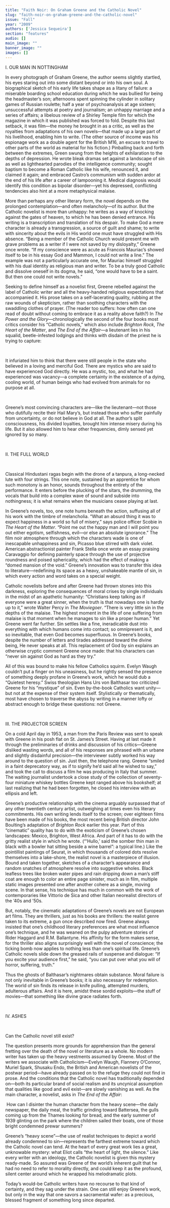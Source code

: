 ```yaml
---
title: "Faith Noir: On Graham Greene and the Catholic Novel"
slug: "faith-noir-on-graham-greene-and-the-catholic-novel"
issue: "Fall"
year: "2009"
authors: ['Jessica Sequeira']
section: "features"
audio: []
main_image: ""
banner_image: ""
images: []
---
```

I. OUR MAN IN NOTTINGHAM

 In every photograph of Graham Greene, the author seems slightly startled, his eyes staring out into some distant beyond or into his own soul. A biographical sketch of his early life takes shape as a litany of failure: a miserable boarding school education during which he was bullied for being the headmaster’s son; afternoons spent spinning the cylinder in solitary games of Russian roulette; half a year of psychoanalysis at age sixteen; unsuccessful attempts at poetry and journalism; an unhappy marriage and a series of affairs; a libelous review of a Shirley Temple film for which the magazine in which it was published was forced to fold. Despite this last setback, it was film—the money he brought in as a critic, as well as the royalties from adaptations of his own novels—that made up a large part of his livelihood, enabling him to write. (The other source of income was his espionage work as a double agent for the British M16, an excuse to travel to other parts of the world as material for his fiction.) Pinballing back and forth between the extremes, Green swung from the heights of exhilaration to the depths of depression. He wrote bleak dramas set against a landscape of sin as well as lighthearted parodies of the intelligence community; sought baptism to become a Roman Catholic like his wife, renounced it, and claimed it again; and embraced Castro’s communism with sudden ardor at the end of his life after a career of lampooning it. Medical diagnosis would identify this condition as bipolar disorder—yet his depressed, conflicting tendencies also hint at a more metaphysical malaise.

 More than perhaps any other literary form, the novel depends on the prolonged contemplation—and often melancholy—of its author. But the Catholic novelist is more than unhappy: he writes as a way of knocking against the gates of heaven, to which he has been denied entrance. His writing is a transcription and translation of his despair. To make God a mere character is already a transgression, a source of guilt and shame; to write with sincerity about the evils in His world one must have struggled with His absence. “Being a member of the Catholic Church would present me with grave problems as a writer if I were not saved by my disloyalty,” Greene once wrote. “If my conscience were as acute as Francois Mauriac’s showed itself to be in his essay God and Mammon, I could not write a line.” The example was not a particularly accurate one, for Mauriac himself struggled with his dual identity as religious man and writer. To be a truly good Catholic and dissolve oneself in its dogma, he said, “one would have to be a saint. But then one could not write novels.”

 Seeking to define himself as a novelist first, Greene rebelled against the label of Catholic writer and all the heavy-handed religious expectations that accompanied it. His prose takes on a self-lacerating quality, rubbing at the raw wounds of skepticism, rather than soothing characters with the swaddling clothes of prayer. (The reader too suffers: how often can one read of doubt without coming to embrace it as a reality above faith?) In *The Power and the Glory*—chronologically the second of the four books most critics consider his “Catholic novels,” which also include *Brighton Rock*, *The Heart of the Matter*, and *The End of the Affair*—a lieutenant lies in his squalid, beetle-infested lodgings and thinks with disdain of the priest he is trying to capture:

  

 It infuriated him to think that there were still people in the state who believed in a loving and merciful God. There are mystics who are said to have experienced God directly. He was a mystic, too, and what he had experienced was vacancy—a complete certainty in the existence of a dying, cooling world, of human beings who had evolved from animals for no purpose at all.

  

 Greene’s most convincing characters are—like the lieutenant—not those who dutifully recite their Hail Mary’s, but instead those who suffer painfully from uncertainty, or do not believe in God at all. The author’s split consciousness, his divided loyalties, brought him intense misery during his life. But it also allowed him to hear other frequencies, dimly sensed yet ignored by so many.

  

 II. THE FULL WORLD

  

 Classical Hindustani ragas begin with the drone of a tanpura, a long-necked lute with four strings. This one note, sustained by an apprentice for whom such monotony is an honor, sounds throughout the entirety of the performance. It enters before the plucking of the sitars, the drumming, the vocals that build into a complex wave of sound and subside into nothingness; it is what remains when the musicians cease playing at last.

 In Greene’s novels, too, one note hums beneath the action, suffusing all of his work with the timbre of melancholia. “What an absurd thing it was to expect happiness in a world so full of misery,” says police officer Scobie in *The Heart of the Matter*. “Point me out the happy man and I will point you out either egotism, selfishness, evil—or else an absolute ignorance.” The film noir atmosphere through which the characters wade is one of inescapable unhappiness and sin, Picasso blue stirred with dark violet. American abstractionist painter Frank Stella once wrote an essay praising Caravaggio for defining painterly space through the use of projective roundness and poised sphericality, which had the effect of making a “domed mansion of the void.” Greene’s innovation was to transfer this idea to literature—redefining its space as a heavy, unshakeable mantle of sin, in which every action and word takes on a special weight.

 Catholic novelists before and after Greene had thrown stones into this darkness, exploring the consequences of moral crises by single individuals in the midst of an apathetic humanity: “Christians keep talking as if everyone were a great sinner, when the truth is that nowadays one is hardly up to it,” wrote Walter Percy in *The Moviegoer*. “There is very little sin in the depths of the malaise. The highest moment in the life of one suffering from malaise is that moment when he manages to sin like a proper human.” Yet Greene went far further. Sin settles like a fine, ineradicable dust into everything with which humans come into contact; so omnipresent is it, and so inevitable, that even God becomes superfluous. In Greene’s books, despite the number of letters and tirades addressed toward the divine being, He never speaks at all. This replacement of God by sin explains an otherwise cryptic comment Greene once made: that his characters can “never sin against God as hard as they try.”

 All of this was bound to make his fellow Catholics squirm. Evelyn Waugh couldn’t put a finger on his uneasiness, but he rightly sensed the presence of something deeply profane in Greene’s work, which he would dub a “Quietest heresy.” Swiss theologian Hans Urs von Balthasar too criticized Greene for his “mystique” of sin. Even by-the-book Catholics want unity—but not at the expense of their system itself. Stylistically or thematically, most have chosen to traverse the abyss by writing in a manner lofty or abstract enough to bridge these questions: not Greene.

  

 III. THE PROJECTOR SCREEN

 On a cold April day in 1953, a man from the Paris Review was sent to speak with Greene in his posh flat on St. James’s Street. Having at last made it through the preliminaries of drinks and discussion of his critics—Greene disliked wasting words, and all of his responses are phrased with an urbane and slightly disdainful precision—the interviewer subtly worked his way around to the question of sin. Just then, the telephone rang. Greene “smiled in a faint deprecatory way, as if to signify he’d said all he wished to say,” and took the call to discuss a film he was producing in Italy that summer. The waiting journalist undertook a close study of the collection of seventy-four miniature whiskey bottles Greene kept ranged above his bookshelf; at last realizing that he had been forgotten, he closed his interview with an ellipsis and left.

 Greene’s productive relationship with the cinema arguably surpassed that of any other twentieth century artist, outweighing at times even his literary commitments. His own writing lends itself to the screen; over eighteen films have been made of his books, the most recent being British director John Boulting’s adaptation of *Brighton Rock* earlier this year. Part of this “cinematic” quality has to do with the exoticism of Greene’s chosen landscapes: Mexico, Brighton, West Africa. And part of it has to do with the gritty realist style in which he wrote. (“‘Hullo,’ said the somber thin man in black with a bowler hat sitting beside a wine barrel”: a typical line.) Like the pointillist paintings of Seurat, in which thousands of colored dots resolve themselves into a lake-shore, the realist novel is a masterpiece of illusion. Bound and taken together, sketches of a character’s appearance and random snatches of atmosphere resolve into suggestive wholes. Black leafless trees like broken water pipes and rain dripping down a man’s stiff coat are enough to color an entire page sinister, much as in film, multiple static images presented one after another cohere as a single, moving scene. In that sense, his technique has much in common with the work of contemporaries like Vittorio de Sica and other Italian neorealist directors of the ’40s and ’50s.

 But, notably, the cinematic adaptations of Greene’s novels are not European art films. They are thrillers, just as his books are thrillers: the realist genre taken to its extreme, a gun once described now fired. Greene always insisted that one’s childhood literary preferences are what most influence one’s technique, and he was weaned on the pulpy adventure stories of Rider Haggard and R.M. Ballantyne. His affinity for the form makes sense, for the thriller also aligns surprisingly well with the novel of conscience; the ticking bomb now applies to nothing less than one’s spiritual life. Greene’s Catholic novels slide down the greased rails of suspense and dialogue: “If you excite your audience first,” he said, “you can put over what you will of horror, suffering, truth.”

 Thus the ghosts of Balthasar’s nightmares obtain substance. Moral failure is not only inevitable in Greene’s books; it is also necessary for redemption. The world of sin finds its release in knife pulling, attempted murders, adulterous affairs. And it is here, amidst these sordid exploits—the stuff of movies—that something like divine grace radiates forth.

  

 IV. ASHES

  

 Can the Catholic novel still exist?

 The question presents more grounds for apprehension than the general fretting over the death of the novel or literature as a whole. No modern writer has taken up the heavy vestments assumed by Greene. Most of the writers we associate with Catholicism—Evelyn Waugh, Flannery O’Connor, Muriel Spark, Shusaku Endo, the British and American novelists of the postwar period—have already passed on to the refuge they could not find in prose. And the conditions that the Catholic novel has traditionally depended on—both its particular brand of social realism and its uncynical assumption that qualities like good and evil exist—are slowly vanishing as well. As the main character, a novelist, asks in *The End of the Affair*:   
   


  How can I disinter the human character from the heavy scene—the daily newspaper, the daily meal, the traffic grinding toward Battersea, the gulls coming up from the Thames looking for bread, and the early summer of 1939 glinting on the park where the children sailed their boats, one of those bright condemned prewar summers?   
   


 Greene’s “heavy scene”—the use of realist techniques to depict a world already condemned to sin—represents the farthest extreme toward which the Catholic novel can tend. At the heart of every great work lies a great, unknowable mystery: what Eliot calls “the heart of light, the silence.” Like every writer with an ideology, the Catholic novelist is given this mystery ready-made. So assured was Greene of the world’s inherent guilt that he had no need to refer to morality directly, and could keep it as the profound, silent center around which he wrapped his melodramatic plots.

 Today’s would-be Catholic writers have no recourse to that kind of certainty, and they sag under the strain. One can still enjoy Greene’s work, but only in the way that one savors a sacramental wafer: as a precious, blessed fragment of something long since departed.

